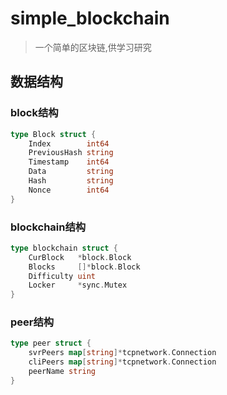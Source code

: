 # simple_blockchain
> 一个简单的区块链,供学习研究
## 数据结构
### block结构
```go
type Block struct {
	Index        int64
	PreviousHash string
	Timestamp    int64
	Data         string
	Hash         string
	Nonce        int64
}
```
### blockchain结构
```go
type blockchain struct {
	CurBlock   *block.Block
	Blocks     []*block.Block
	Difficulty uint
	Locker     *sync.Mutex
}

```

### peer结构
```go
type peer struct {
	svrPeers map[string]*tcpnetwork.Connection
	cliPeers map[string]*tcpnetwork.Connection
	peerName string
}
```
